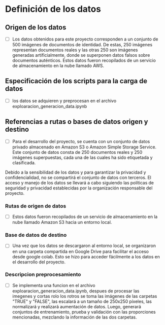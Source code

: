 # Definición de los datos

## Origen de los datos

- [ ] Los datos obtenidos para este proyecto corresponden a un conjunto de 500 imágenes de documentos de identidad. De estas, 250 imágenes representan documentos reales y las otras 250 son imágenes generadas artificialmente, donde se superponen datos falsos sobre documentos auténticos. Estos datos fueron recopilados de un servicio de almacenamiento en la nube llamado AWS.

## Especificación de los scripts para la carga de datos

- [ ] los datos se adquieren y preprocesan en el archivo exploaracion_generacion_data.ipynb

## Referencias a rutas o bases de datos origen y destino

- [ ] Para el desarrollo del proyecto, se cuenta con un conjunto de datos privado almacenado en Amazon S3 o Amazon Simple Storage Service. Este conjunto de datos consta de 250 documentos reales y 250 imágenes superpuestas, cada una de las cuales ha sido etiquetada y clasificada.

Debido a la sensibilidad de los datos y para garantizar la privacidad y confidencialidad, no se compartirá el conjunto de datos con terceros. El acceso y manejo de los datos se llevará a cabo siguiendo las políticas de seguridad y privacidad establecidas por la organización responsable del proyecto.

### Rutas de origen de datos

- [ ] Estos datos fueron recopilados de un servicio de almacenamiento en la nube llamado Amazon S3 hacia un entorno local.

### Base de datos de destino

- [ ] Una vez que los datos se descargaron al entorno local, se organizaron en una carpeta compartida en Google Drive para facilitar el acceso desde google colab. Esto se hizo para acceder fácilmente a los datos en el desarrollo del proyecto.

### Descripcion preprocesamiento 
- [ ] Se implementa una funcion en el archivo exploaracion_generacion_data.ipynb, despues de procesar las imegenes y cortas rolo los rotros se toma las imágenes de las carpetas "TRUE" y "FALSE", las escalará a un tamaño de 250x250 píxeles, las normalizará y realizará aumentación de datos. Luego, generará conjuntos de entrenamiento, prueba y validación con las proporciones mencionadas, mezclando la información de las dos carpetas.